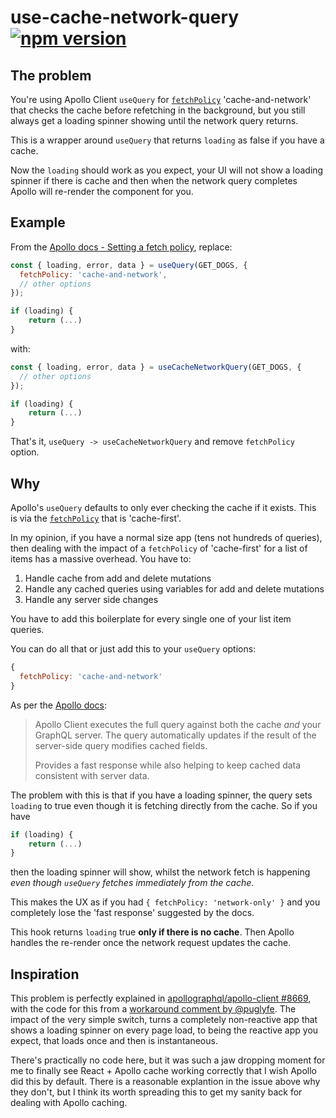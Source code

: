# use-cache-network-query [![npm version](https://img.shields.io/npm/v/use-cache-network-query.svg?style=flat)](https://www.npmjs.com/package/use-cache-network-query)

## The problem

You're using Apollo Client `useQuery` for [`fetchPolicy`](https://www.apollographql.com/docs/react/data/queries#setting-a-fetch-policy) 'cache-and-network' that checks the cache before refetching in the background, but you still always get a loading spinner showing until the network query returns.

This is a wrapper around `useQuery` that returns `loading` as false if you have a cache.

Now the `loading` should work as you expect, your UI will not show a loading spinner if there is cache and then when the network query completes Apollo will re-render the component for you.

## Example

From the [Apollo docs - Setting a fetch policy](https://www.apollographql.com/docs/react/data/queries#setting-a-fetch-policy), replace:

```js
const { loading, error, data } = useQuery(GET_DOGS, {
  fetchPolicy: 'cache-and-network',
  // other options
});

if (loading) {
    return (...)
}
```

with:

```js
const { loading, error, data } = useCacheNetworkQuery(GET_DOGS, {
  // other options
});

if (loading) {
    return (...)
}
```

That's it, `useQuery -> useCacheNetworkQuery` and remove `fetchPolicy` option.

## Why

Apollo's `useQuery` defaults to only ever checking the cache if it exists. This is via the [`fetchPolicy`](https://www.apollographql.com/docs/react/data/queries#setting-a-fetch-policy) that is 'cache-first'.

In my opinion, if you have a normal size app (tens not hundreds of queries), then dealing with the impact of a `fetchPolicy` of 'cache-first' for a list of items has a massive overhead. You have to:

1. Handle cache from add and delete mutations
1. Handle any cached queries using variables for add and delete mutations
1. Handle any server side changes

You have to add this boilerplate for every single one of your list item queries.

You can do all that or just add this to your `useQuery` options:

```js
{
  fetchPolicy: 'cache-and-network'
}
```

As per the [Apollo docs](https://www.apollographql.com/docs/react/data/queries#supported-fetch-policies):

> Apollo Client executes the full query against both the cache _and_ your GraphQL server. The query automatically updates if the result of the server-side query modifies cached fields.
>
> Provides a fast response while also helping to keep cached data consistent with server data.

The problem with this is that if you have a loading spinner, the query sets `loading` to true even though it is fetching directly from the cache. So if you have

```js
if (loading) {
    return (...)
}
```

then the loading spinner will show, whilst the network fetch is happening _even though `useQuery` fetches immediately from the cache_.

This makes the UX as if you had `{ fetchPolicy: 'network-only' }` and you completely lose the 'fast response' suggested by the docs.

This hook returns `loading` true **only if there is no cache**. Then Apollo handles the re-render once the network request updates the cache.

## Inspiration

This problem is perfectly explained in [apollographql/apollo-client #8669](https://github.com/apollographql/apollo-client/issues/8669), with the code for this from a [workaround comment by @puglyfe](https://github.com/apollographql/apollo-client/issues/8669#issuecomment-978012147). The impact of the very simple switch, turns a completely non-reactive app that shows a loading spinner on every page load, to being the reactive app you expect, that loads once and then is instantaneous.

There's practically no code here, but it was such a jaw dropping moment for me to finally see React + Apollo cache working correctly that I wish Apollo did this by default. There is a reasonable explantion in the issue above why they don't, but I think its worth spreading this to get my sanity back for dealing with Apollo caching.

